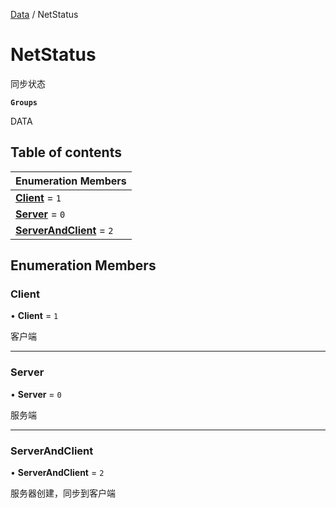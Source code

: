 [Data](../groups/Data.Data.md) / NetStatus

# NetStatus <Badge type="tip" text="Enumeration" /> <Score text="NetStatus" />

同步状态

**`Groups`**

DATA

## Table of contents

| Enumeration Members |
| :-----|
| **[Client](Type.NetStatus.md#client)** = ``1`` <br> |
| **[Server](Type.NetStatus.md#server)** = ``0`` <br> |
| **[ServerAndClient](Type.NetStatus.md#serverandclient)** = ``2`` <br> |

## Enumeration Members

### Client <Score text="Client" /> 

• **Client** = ``1``

客户端

___

### Server <Score text="Server" /> 

• **Server** = ``0``

服务端

___

### ServerAndClient <Score text="ServerAndClient" /> 

• **ServerAndClient** = ``2``

服务器创建，同步到客户端
